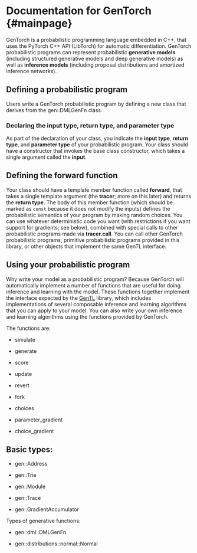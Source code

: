 # Documentation for GenTorch                             {#mainpage}

GenTorch is a probabilistic programming language embedded in C++, that uses the PyTorch C++ API (LibTorch) for automatic differentiation.
GenTorch probabilistic programs can represent probabilistic **generative models** (including structured generative models and deep generative models) as well as **inference models** (including proposal distributions and amortized inference networks).

## Defining a probabilistic program
Users write a GenTorch probabilistic program by defining a new class that derives from the gen::DMLGenFn class.

### Declaring the input type, return type, and parameter type
As part of the declaration of your class, you indicate the **input type**, **return type**, and **parameter type** of your probabilistic program.
Your class should have a constructor that invokes the base class constructor, which takes a single argument called the **input**.

## Defining the forward function
Your class should have a template member function called **forward**, that takes a single template argument (the **tracer**; more on this later) and returns the **return type**.
The body of this member function (which should be marked as `const` because it does not modify the inputs) defines the probabilistic semantics of your program by making random choices.
You can use whatever deterministic code you want (with restrictions if you want support for gradients; see below), combined with special calls to other probabilistic programs made via **tracer.call**.
You can call other GenTorch probabilistic programs, primitive probabilistic programs provided in this library, or other objects that implement the same GenTL interface.

## Using your probabilistic program

Why write your model as a probabilistic program? Because GenTorch will automatically implement a number of functions that are useful for doing inference and learning with the model.
These functions together implement the interface expected by the [GenTL](https://github.com/OpenGen/GenTL/) library, which includes implementations of several composable inference and learning algorithms that you can apply to your model.
You can also write your own inference and learning algorithms using the functions provided by GenTorch.

The functions are:

- simulate

- generate

- score

- update

- revert

- fork

- choices

- parameter_gradient

- choice_gradient


## Basic types:

- gen::Address

- gen::Trie

- gen::Module

- gen::Trace

- gen::GradientAccumulator

Types of generative functions:

- gen::dml::DMLGenFn

- gen::distributions::normal::Normal
